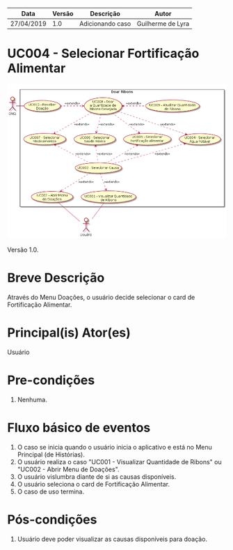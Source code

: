 | Data       | Versão  | Descrição       | Autor            |
| ---------- | ------- | --------------- | ---------------- |
| 27/04/2019 | 1.0 | Adicionando caso  | Guilherme de Lyra |

# UC004 - Selecionar Fortificação Alimentar

![diagrama](Doar_Ribons.png)

Versão 1.0.

# Breve Descrição
Através do Menu Doações, o usuário decide selecionar o card de Fortificação Alimentar.

# Principal(is) Ator(es)
Usuário

# Pre-condições
1. Nenhuma.

# Fluxo básico de eventos
1. O caso se inicia quando o usuário inicia o aplicativo e está no Menu Principal (de Histórias).
1. O usuário realiza o caso "UC001 - Visualizar Quantidade de Ribons" ou "UC002 - Abrir Menu de Doações".
1. O usuário vislumbra diante de si as causas disponíveis.
1. O usuário seleciona o card de Fortificação Alimentar.
1. O caso de uso termina.

# Pós-condições
1. Usuário deve poder visualizar as causas disponíveis para doação.